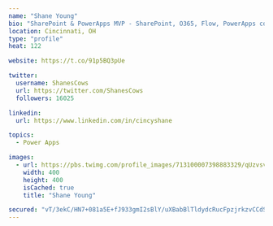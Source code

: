 ```yaml
---
name: "Shane Young"
bio: "SharePoint & PowerApps MVP - SharePoint, O365, Flow, PowerApps consulting? @PowerApps911 | Pure Snark? You found it."
location: Cincinnati, OH
type: "profile"
heat: 122

website: https://t.co/91p5BQ3pUe

twitter:
  username: ShanesCows
  url: https://twitter.com/ShanesCows
  followers: 16025

linkedin:
  url: https://www.linkedin.com/in/cincyshane

topics:
  - Power Apps

images:
  - url: https://pbs.twimg.com/profile_images/713100007398883329/qUzvsvQ3_400x400.jpg
    width: 400
    height: 400
    isCached: true
    title: "Shane Young"

secured: "vT/3ekC/HN7+081a5E+fJ933gmI2sBlY/uXBabBlTldydcRucFpzjrkzvCCdSBBvDf6+zUOZgbI1kJ4lax8T4ulitWDjy0wRatasjI+wFlrYZA6iS1y1P4RhI+PJ00EOXHC5Zvmd3KR2UzffWw+kzs41nXJlfCbgk+n3ETO426T6ZXhW66p9r1beHH/LRwzceyk0LJCv/9yhG5vNSqkVdy0+fAlGVmAs8wmWYcGDUZZ7BhzWg/406+87rokzqKjJVTOXbpXBaAiea9TrqeVctRfVrHcJEQQVy26U9mCqgpBn8vbyr+LGZ5q66KGNgzh8sN/6Yn8WS5HnSmsFXSIMDVYCYRx7QD+egkQiZt17iBfd/qNohEDkZGXIIy8dumDn7F9zAivtfpXCZDmDbYtiRWV0KTTEvY8b/CyS3fboUkE=;J/1SZYbi/ZVLYjh4hO7o5w=="
---
```


